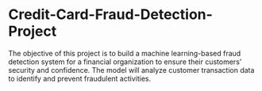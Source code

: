 # Credit-Card-Fraud-Detection-Project
The objective of this project is to build a machine learning-based fraud detection system for a financial organization to ensure their customers' security and confidence. The model will analyze customer transaction data to identify and prevent fraudulent activities.
